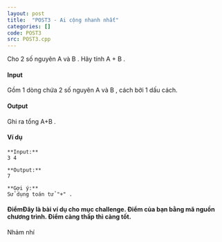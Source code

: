 ```yaml
---
layout: post
title:  "POST3 - Ai cộng nhanh nhất"
categories: []
code: POST3
src: POST3.cpp
---
```




Cho 2 số nguyên A và B . Hãy tính A + B .

#### Input

Gồm 1 dòng chứa 2 số nguyên A và B , cách bởi 1 dấu cách.

#### Output

Ghi ra tổng A+B .

#### Ví dụ

```
**Input:**
3 4

**Output:**
7

**Gợi ý:**
Sử dụng toán tử "+" .

```

#### ĐiểmĐây là bài ví dụ cho mục challenge. Điểm của bạn bằng mã nguồn chương trình. Điểm càng thấp thì càng tốt.

<!--more-->


Nhảm nhí